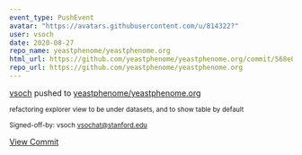 ```yaml
---
event_type: PushEvent
avatar: "https://avatars.githubusercontent.com/u/814322?"
user: vsoch
date: 2020-08-27
repo_name: yeastphenome/yeastphenome.org
html_url: https://github.com/yeastphenome/yeastphenome.org/commit/568e04f37258220ba3e42ac398dbea3c9640a666
repo_url: https://github.com/yeastphenome/yeastphenome.org
---
```


<a href='https://github.com/vsoch' target='_blank'>vsoch</a> pushed to <a href='https://github.com/yeastphenome/yeastphenome.org' target='_blank'>yeastphenome/yeastphenome.org</a>

<small>refactoring explorer view to be under datasets, and to show table by default

Signed-off-by: vsoch <vsochat@stanford.edu></small>

<a href='https://github.com/yeastphenome/yeastphenome.org/commit/568e04f37258220ba3e42ac398dbea3c9640a666' target='_blank'>View Commit</a>